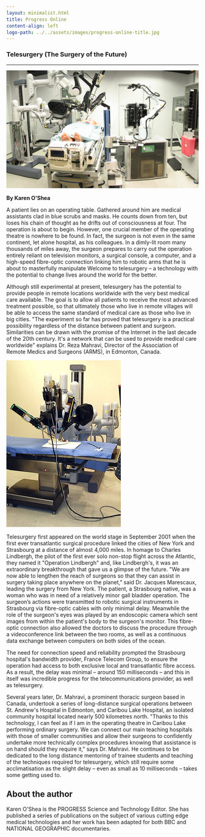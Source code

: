 ```yaml
---
layout: minimalist.html
title: Progress Online
content-align: left
logo-path: ../../assets/images/progress-online-title.jpg
---
```

### Telesurgery (The Surgery of the Future)
---

![image-1](../../assets/images/progress-online-1.jpg)

**By Karen O'Shea**

A patient lies on an operating table. Gathered around him are medical assistants clad in blue scrubs and masks. He counts down from ten, but loses his chain of thought as he drifts out of consciousness at four. The operation is about to begin. However, one crucial member of the operating theatre is nowhere to be found. In fact, the surgeon is not even in the same continent, let alone hospital, as his colleagues. In a dimly-lit room many thousands of miles away, the surgeon prepares to carry out the operation entirely reliant on television monitors, a surgical console, a computer, and a high-speed fibre-optic connection linking him to robotic arms that he is about to masterfully manipulate Welcome to telesurgery – a technology with the potential to change lives around the world for the better.

Although still experimental at present, telesurgery has the potential to provide people in remote locations worldwide with the very best medical care available. The goal is to allow all patients to receive the most advanced treatment possible, so that ultimately those who live in remote villages will be able to access the same standard of medical care as those who live in big cities. "The experiment so far has proved that telesurgery is a practical possibility regardless of the distance between patient and surgeon. Similarities can be drawn with the promise of the Internet in the last decade of the 20th century. It's a network that can be used to provide medical care worldwide" explains Dr. Reza Mahravi, Director of the Association of Remote Medics and Surgeons (ARMS), in Edmonton, Canada.

![image-2](../../assets/images/progress-online-2.jpg)

Telesurgery first appeared on the world stage in September 2001 when the first ever transatlantic surgical procedure linked the cities of New York and Strasbourg at a distance of almost 4,000 miles. In homage to Charles Lindbergh, the pilot of the first ever solo non-stop flight across the Atlantic, they named it "Operation Lindbergh" and, like Lindbergh's, it was an extraordinary breakthrough that gave us a glimpse of the future. "We are now able to lengthen the reach of surgeons so that they can assist in surgery taking place anywhere on the planet," said Dr. Jacques Marescaux, leading the surgery from New York. The patient, a Strasbourg native, was a woman who was in need of a relatively minor gall bladder operation. The surgeon’s actions were transmitted to robotic surgical instruments in Strasbourg via fibre-optic cables with only minimal delay. Meanwhile the role of the surgeon's eyes was played by an endoscopic camera which sent images from within the patient's body to the surgeon's monitor. This fibre-optic connection also allowed the doctors to discuss the procedure through a videoconference link between the two rooms, as well as a continuous data exchange between computers on both sides of the ocean.

The need for connection speed and reliability prompted the Strasbourg hospital's bandwidth provider, France Telecom Group, to ensure the operation had access to both exclusive local and transatlantic fibre access. As a result, the delay was minimal – around 150 milliseconds – and this in itself was incredible progress for the telecommunications provider, as well as telesurgery.

Several years later, Dr. Mahravi, a prominent thoracic surgeon based in Canada, undertook a series of long-distance surgical operations between St. Andrew's Hospital in Edmonton, and Caribou Lake Hospital, an isolated community hospital located nearly 500 kilometres north. "Thanks to this technology, I can feel as if I am in the operating theatre in Caribou Lake performing ordinary surgery. We can connect our main teaching hospitals with those of smaller communities and allow their surgeons to confidently undertake more technically complex procedures knowing that assistance is on hand should they require it," says Dr. Mahravi. He continues to be dedicated to the long distance mentoring of trainee students and teaching of the techniques required for telesurgery, which still require some acclimatisation as the slight delay – even as small as 10 milliseconds – takes some getting used to.

## About the author

Karen O'Shea is the PROGRESS Science and Technology Editor. She has published a series of publications on the subject of various cutting edge medical technologies and her work has been adapted for both BBC and NATIONAL GEOGRAPHIC documentaries.
